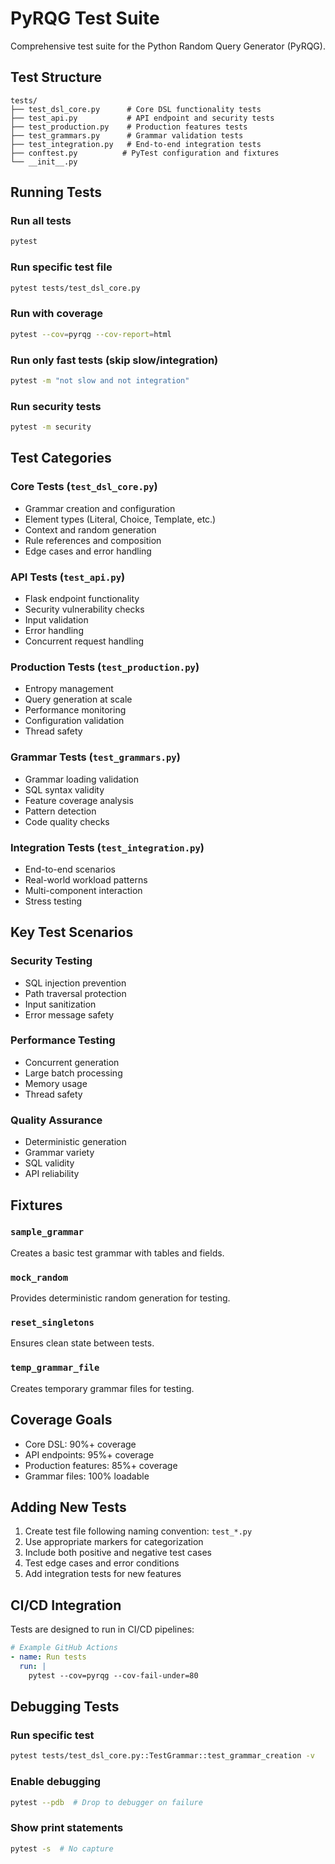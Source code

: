 # PyRQG Test Suite

Comprehensive test suite for the Python Random Query Generator (PyRQG).

## Test Structure

```
tests/
├── test_dsl_core.py      # Core DSL functionality tests
├── test_api.py           # API endpoint and security tests  
├── test_production.py    # Production features tests
├── test_grammars.py      # Grammar validation tests
├── test_integration.py   # End-to-end integration tests
├── conftest.py          # PyTest configuration and fixtures
└── __init__.py
```

## Running Tests

### Run all tests
```bash
pytest
```

### Run specific test file
```bash
pytest tests/test_dsl_core.py
```

### Run with coverage
```bash
pytest --cov=pyrqg --cov-report=html
```

### Run only fast tests (skip slow/integration)
```bash
pytest -m "not slow and not integration"
```

### Run security tests
```bash
pytest -m security
```

## Test Categories

### Core Tests (`test_dsl_core.py`)
- Grammar creation and configuration
- Element types (Literal, Choice, Template, etc.)
- Context and random generation
- Rule references and composition
- Edge cases and error handling

### API Tests (`test_api.py`)
- Flask endpoint functionality
- Security vulnerability checks
- Input validation
- Error handling
- Concurrent request handling

### Production Tests (`test_production.py`)
- Entropy management
- Query generation at scale
- Performance monitoring
- Configuration validation
- Thread safety

### Grammar Tests (`test_grammars.py`)
- Grammar loading validation
- SQL syntax validity
- Feature coverage analysis
- Pattern detection
- Code quality checks

### Integration Tests (`test_integration.py`)
- End-to-end scenarios
- Real-world workload patterns
- Multi-component interaction
- Stress testing

## Key Test Scenarios

### Security Testing
- SQL injection prevention
- Path traversal protection
- Input sanitization
- Error message safety

### Performance Testing
- Concurrent generation
- Large batch processing
- Memory usage
- Thread safety

### Quality Assurance
- Deterministic generation
- Grammar variety
- SQL validity
- API reliability

## Fixtures

### `sample_grammar`
Creates a basic test grammar with tables and fields.

### `mock_random`
Provides deterministic random generation for testing.

### `reset_singletons`
Ensures clean state between tests.

### `temp_grammar_file`
Creates temporary grammar files for testing.

## Coverage Goals

- Core DSL: 90%+ coverage
- API endpoints: 95%+ coverage
- Production features: 85%+ coverage
- Grammar files: 100% loadable

## Adding New Tests

1. Create test file following naming convention: `test_*.py`
2. Use appropriate markers for categorization
3. Include both positive and negative test cases
4. Test edge cases and error conditions
5. Add integration tests for new features

## CI/CD Integration

Tests are designed to run in CI/CD pipelines:

```yaml
# Example GitHub Actions
- name: Run tests
  run: |
    pytest --cov=pyrqg --cov-fail-under=80
```

## Debugging Tests

### Run specific test
```bash
pytest tests/test_dsl_core.py::TestGrammar::test_grammar_creation -v
```

### Enable debugging
```bash
pytest --pdb  # Drop to debugger on failure
```

### Show print statements
```bash
pytest -s  # No capture
```